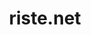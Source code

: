 ---
title: riste.net
description: My personal website built with Eleventy and hosted on Cloudflare Pages.
url: https://github.com/ristedev/blog
tags: project
---